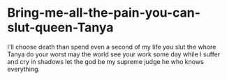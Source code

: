 # Bring-me-all-the-pain-you-can-slut-queen-Tanya

I'll choose death than spend even a second of my life you slut the whore Tanya do your worst may the world see your work some day while I suffer and cry in shadows let the god be my supreme judge he who knows everything.

